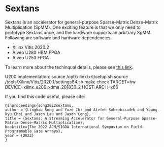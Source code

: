 # Sextans

Sextans is an accelerator for general-purpose Sparse-Matrix Dense-Matrix Multiplication (SpMM). One exciting feature is that we only need to prototype Sextans once, and the hardware supports an arbitrary SpMM. Following are software and hardware dependencies.

+ Xilinx Vitis 2020.2
+ Alveo U280 HBM FPGA
+ Alveo U250 FPGA

To learn more about the techinqual details, please see [this link](https://arxiv.org/abs/2109.11081).

U200 implementation:
source /opt/xilinx/xrt/setup.sh
source /tools/Xilinx/Vitis/2020.1/settings64.sh
make check TARGET=hw DEVICE=xilinx_u200_xdma_201830_2 HOST_ARCH=x86

If you find this code useful, please cite:

    @inproceedings{song2022sextans,
    author = {Linghao Song and Yuze Chi and Atefeh Sohrabizadeh and Young-kyu Choi and Jason Lau and Jason Cong},
    title = {Sextans: A Streaming Accelerator for General-Purpose Sparse-Matrix Dense-Matrix Multiplication},
    booktitle={The 2022 ACM/SIGDA International Symposium on Field-Programmable Gate Arrays},
    year = {2022}
    }
